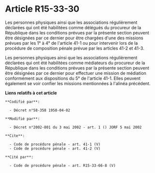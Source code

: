 # Article R15-33-30

Les personnes physiques ainsi que les associations régulièrement déclarées qui ont été habilitées comme délégués du procureur
de la République dans les conditions prévues par la présente section peuvent être désignées par ce dernier pour être chargées
d'une des missions prévues par les 1° à 4° de l'article 41-1 ou pour intervenir lors de la procédure de composition pénale
prévue par les articles 41-2 et 41-3.

Les personnes physiques ainsi que les associations régulièrement déclarées qui ont été habilitées comme médiateurs du
procureur de la République dans les conditions prévues par la présente section peuvent être désignées par ce dernier pour
effectuer une mission de médiation conformément aux dispositions du 5° de l'article 41-1. Elles peuvent également se voir
confier les missions mentionnées à l'alinéa précédent.

**Liens relatifs à cet article**

	**Codifié par**:

	  - Décret n°58-358 1958-04-02

	**Modifié par**:

	  - Décret n°2002-801 du 3 mai 2002 - art. 1 () JORF 5 mai 2002

	**Cite**:

	  - Code de procédure pénale - art. 41-1 (V)
	  - Code de procédure pénale - art. 41-2 (V)

	**Cité par**:

	  - Code de procédure pénale - art. R15-33-66-8 (V)
